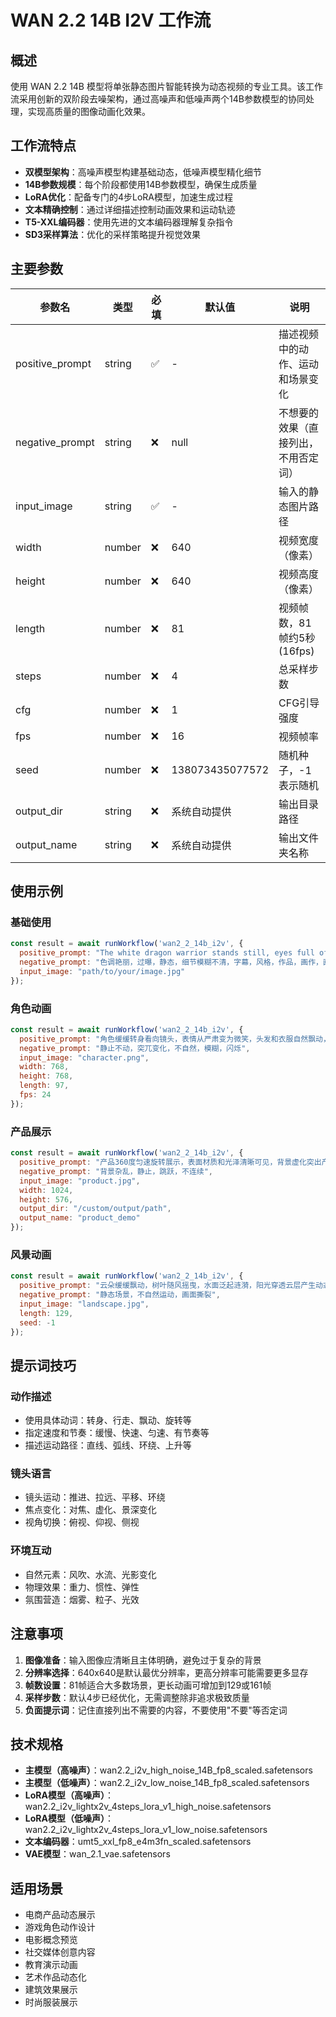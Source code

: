 # WAN 2.2 14B I2V 工作流

## 概述

使用 WAN 2.2 14B 模型将单张静态图片智能转换为动态视频的专业工具。该工作流采用创新的双阶段去噪架构，通过高噪声和低噪声两个14B参数模型的协同处理，实现高质量的图像动画化效果。

## 工作流特点

- **双模型架构**：高噪声模型构建基础动态，低噪声模型精化细节
- **14B参数规模**：每个阶段都使用14B参数模型，确保生成质量
- **LoRA优化**：配备专门的4步LoRA模型，加速生成过程
- **文本精确控制**：通过详细描述控制动画效果和运动轨迹
- **T5-XXL编码器**：使用先进的文本编码器理解复杂指令
- **SD3采样算法**：优化的采样策略提升视觉效果

## 主要参数

| 参数名 | 类型 | 必填 | 默认值 | 说明 |
|--------|------|------|--------|------|
| positive_prompt | string | ✅ | - | 描述视频中的动作、运动和场景变化 |
| negative_prompt | string | ❌ | null | 不想要的效果（直接列出，不用否定词） |
| input_image | string | ✅ | - | 输入的静态图片路径 |
| width | number | ❌ | 640 | 视频宽度（像素） |
| height | number | ❌ | 640 | 视频高度（像素） |
| length | number | ❌ | 81 | 视频帧数，81帧约5秒(16fps) |
| steps | number | ❌ | 4 | 总采样步数 |
| cfg | number | ❌ | 1 | CFG引导强度 |
| fps | number | ❌ | 16 | 视频帧率 |
| seed | number | ❌ | 138073435077572 | 随机种子，-1表示随机 |
| output_dir | string | ❌ | 系统自动提供 | 输出目录路径 |
| output_name | string | ❌ | 系统自动提供 | 输出文件夹名称 |

## 使用示例

### 基础使用

```javascript
const result = await runWorkflow('wan2_2_14b_i2v', {
  positive_prompt: "The white dragon warrior stands still, eyes full of determination and strength. The camera slowly moves closer or circles around the warrior, highlighting the powerful presence and heroic spirit of the character.",
  negative_prompt: "色调艳丽，过曝，静态，细节模糊不清，字幕，风格，作品，画作，画面，静止",
  input_image: "path/to/your/image.jpg"
});
```

### 角色动画

```javascript
const result = await runWorkflow('wan2_2_14b_i2v', {
  positive_prompt: "角色缓缓转身看向镜头，表情从严肃变为微笑，头发和衣服自然飘动，光影变化细腻",
  negative_prompt: "静止不动，突兀变化，不自然，模糊，闪烁",
  input_image: "character.png",
  width: 768,
  height: 768,
  length: 97,
  fps: 24
});
```

### 产品展示

```javascript
const result = await runWorkflow('wan2_2_14b_i2v', {
  positive_prompt: "产品360度匀速旋转展示，表面材质和光泽清晰可见，背景虚化突出产品",
  negative_prompt: "背景杂乱，静止，跳跃，不连续",
  input_image: "product.jpg",
  width: 1024,
  height: 576,
  output_dir: "/custom/output/path",
  output_name: "product_demo"
});
```

### 风景动画

```javascript
const result = await runWorkflow('wan2_2_14b_i2v', {
  positive_prompt: "云朵缓缓飘动，树叶随风摇曳，水面泛起涟漪，阳光穿透云层产生动态光影",
  negative_prompt: "静态场景，不自然运动，画面撕裂",
  input_image: "landscape.jpg",
  length: 129,
  seed: -1
});
```

## 提示词技巧

### 动作描述
- 使用具体动词：转身、行走、飘动、旋转等
- 指定速度和节奏：缓慢、快速、匀速、有节奏等
- 描述运动路径：直线、弧线、环绕、上升等

### 镜头语言
- 镜头运动：推进、拉远、平移、环绕
- 焦点变化：对焦、虚化、景深变化
- 视角切换：俯视、仰视、侧视

### 环境互动
- 自然元素：风吹、水流、光影变化
- 物理效果：重力、惯性、弹性
- 氛围营造：烟雾、粒子、光效

## 注意事项

1. **图像准备**：输入图像应清晰且主体明确，避免过于复杂的背景
2. **分辨率选择**：640x640是默认最优分辨率，更高分辨率可能需要更多显存
3. **帧数设置**：81帧适合大多数场景，更长动画可增加到129或161帧
4. **采样步数**：默认4步已经优化，无需调整除非追求极致质量
5. **负面提示词**：记住直接列出不需要的内容，不要使用"不要"等否定词

## 技术规格

- **主模型（高噪声）**：wan2.2_i2v_high_noise_14B_fp8_scaled.safetensors
- **主模型（低噪声）**：wan2.2_i2v_low_noise_14B_fp8_scaled.safetensors
- **LoRA模型（高噪声）**：wan2.2_i2v_lightx2v_4steps_lora_v1_high_noise.safetensors
- **LoRA模型（低噪声）**：wan2.2_i2v_lightx2v_4steps_lora_v1_low_noise.safetensors
- **文本编码器**：umt5_xxl_fp8_e4m3fn_scaled.safetensors
- **VAE模型**：wan_2.1_vae.safetensors

## 适用场景

- 电商产品动态展示
- 游戏角色动作设计
- 电影概念预览
- 社交媒体创意内容
- 教育演示动画
- 艺术作品动态化
- 建筑效果展示
- 时尚服装展示